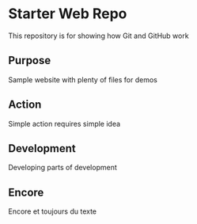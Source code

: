 # Starter Web Repo

This repository is for showing how Git and GitHub work

## Purpose

Sample website with plenty of files for demos

## Action

Simple action requires simple idea

## Development

Developing parts of development

## Encore

Encore et toujours du texte